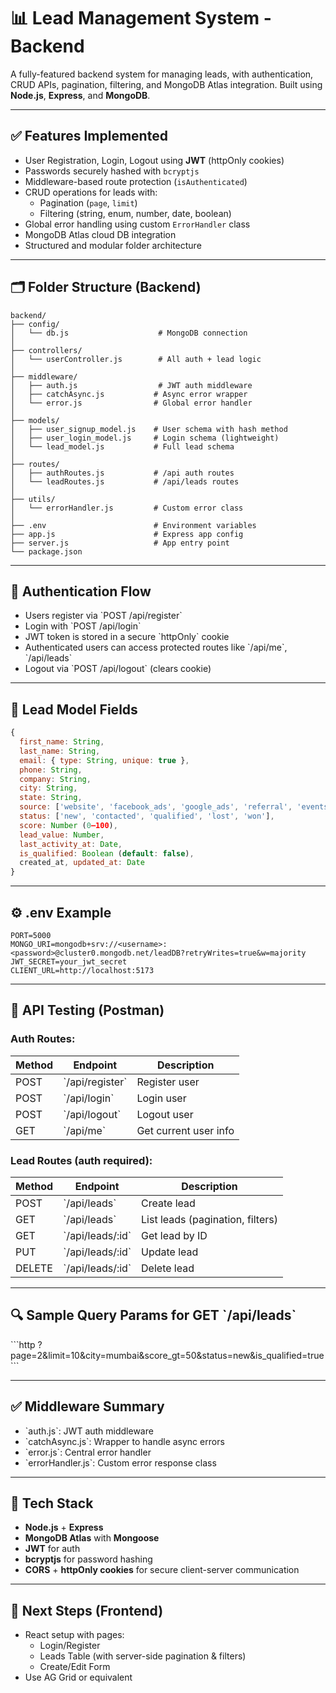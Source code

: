 # 📊 Lead Management System - Backend

A fully-featured backend system for managing leads, with authentication, CRUD APIs, pagination, filtering, and MongoDB Atlas integration. Built using **Node.js**, **Express**, and **MongoDB**.

---

## ✅ Features Implemented

- User Registration, Login, Logout using **JWT** (httpOnly cookies)
- Passwords securely hashed with `bcryptjs`
- Middleware-based route protection (`isAuthenticated`)
- CRUD operations for leads with:
  - Pagination (`page`, `limit`)
  - Filtering (string, enum, number, date, boolean)
- Global error handling using custom `ErrorHandler` class
- MongoDB Atlas cloud DB integration
- Structured and modular folder architecture

---

## 🗂 Folder Structure (Backend)

```
backend/
├── config/
│   └── db.js                    # MongoDB connection
│
├── controllers/
│   └── userController.js        # All auth + lead logic
│
├── middleware/
│   ├── auth.js                  # JWT auth middleware
│   ├── catchAsync.js           # Async error wrapper
│   └── error.js                # Global error handler
│
├── models/
│   ├── user_signup_model.js    # User schema with hash method
│   ├── user_login_model.js     # Login schema (lightweight)
│   └── lead_model.js           # Full lead schema
│
├── routes/
│   ├── authRoutes.js           # /api auth routes
│   └── leadRoutes.js           # /api/leads routes
│
├── utils/
│   └── errorHandler.js         # Custom error class
│
├── .env                        # Environment variables
├── app.js                      # Express app config
├── server.js                   # App entry point
└── package.json
```

---

## 🔐 Authentication Flow

- Users register via \`POST /api/register\`
- Login with \`POST /api/login\`
- JWT token is stored in a secure \`httpOnly\` cookie
- Authenticated users can access protected routes like \`/api/me\`, \`/api/leads\`
- Logout via \`POST /api/logout\` (clears cookie)

---

## 📝 Lead Model Fields

```js
{
  first_name: String,
  last_name: String,
  email: { type: String, unique: true },
  phone: String,
  company: String,
  city: String,
  state: String,
  source: ['website', 'facebook_ads', 'google_ads', 'referral', 'events', 'other'],
  status: ['new', 'contacted', 'qualified', 'lost', 'won'],
  score: Number (0–100),
  lead_value: Number,
  last_activity_at: Date,
  is_qualified: Boolean (default: false),
  created_at, updated_at: Date
}
```

---

## ⚙️ .env Example

```env
PORT=5000
MONGO_URI=mongodb+srv://<username>:<password>@cluster0.mongodb.net/leadDB?retryWrites=true&w=majority
JWT_SECRET=your_jwt_secret
CLIENT_URL=http://localhost:5173
```

---

## 🧪 API Testing (Postman)

### Auth Routes:
| Method | Endpoint         | Description           |
|--------|------------------|-----------------------|
| POST   | \`/api/register\`  | Register user         |
| POST   | \`/api/login\`     | Login user            |
| POST   | \`/api/logout\`    | Logout user           |
| GET    | \`/api/me\`        | Get current user info |

### Lead Routes (auth required):
| Method | Endpoint              | Description              |
|--------|-----------------------|--------------------------|
| POST   | \`/api/leads\`          | Create lead              |
| GET    | \`/api/leads\`          | List leads (pagination, filters) |
| GET    | \`/api/leads/:id\`      | Get lead by ID           |
| PUT    | \`/api/leads/:id\`      | Update lead              |
| DELETE | \`/api/leads/:id\`      | Delete lead              |

---

## 🔍 Sample Query Params for GET \`/api/leads\`

\`\`\`http
?page=2&limit=10&city=mumbai&score_gt=50&status=new&is_qualified=true
\`\`\`

---

## ✅ Middleware Summary

- \`auth.js\`: JWT auth middleware
- \`catchAsync.js\`: Wrapper to handle async errors
- \`error.js\`: Central error handler
- \`errorHandler.js\`: Custom error response class

---

## 🧱 Tech Stack

- **Node.js** + **Express**
- **MongoDB Atlas** with **Mongoose**
- **JWT** for auth
- **bcryptjs** for password hashing
- **CORS** + **httpOnly cookies** for secure client-server communication

---

## 🚀 Next Steps (Frontend)

- React setup with pages:
  - Login/Register
  - Leads Table (with server-side pagination & filters)
  - Create/Edit Form
- Use AG Grid or equivalent
